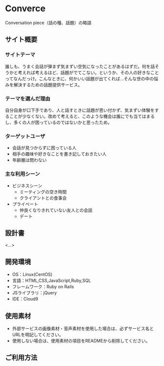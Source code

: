# Converce
Conversation piece（話の種、話題）の略語

## サイト概要
### サイトテーマ
誰しも、うまく会話が弾まず気まずい空気になったことがあるはずだ。何を話そうかと考えれば考えるほど、話題がでてこない。というか、その人の好きなことってなんだっけ。こんなときに、何かいい話題が出てくれば…そんな世の中の悩みを解決するための話題提供サービス。

### テーマを選んだ理由
自分自身が口下手であり、人と話すときに話題が思い付かず、気まずい体験をすることが少なくない。改めて考えると、このような機会は誰にでも当てはまるし、多くの人が困っているのではないかと思ったため。

### ターゲットユーザ
- 会話が見つからずに困っている人
- 相手の趣味や好きなことを書き記しておきたい人
- 年齢層は問わない

### 主な利用シーン
- ビジネスシーン
  - ミーティングの空き時間
  - クライアントとの食事会
- プライベート
  - 仲良くなりきれていない友人との会話
  - デート

## 設計書
<...>

## 開発環境
- OS：Linux(CentOS)
- 言語：HTML,CSS,JavaScript,Ruby,SQL
- フレームワーク：Ruby on Rails
- JSライブラリ：jQuery
- IDE：Cloud9

## 使用素材
- 外部サービスの画像素材・音声素材を使用した場合は、必ずサービス名とURLを明記してください。
- 使用しない場合は、使用素材の項目をREADMEから削除してください。

## ご利用方法
